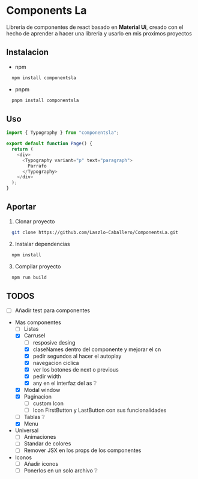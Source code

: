 # Components La

Libreria de componentes de react basado en **Material Ui**,
creado con el hecho de aprender a hacer una libreria y usarlo en mis
proximos proyectos

## Instalacion

- npm

```bash
  npm install componentsla
```

- pnpm

```bash
  pnpm install componentsla
```

## Uso

```ts
import { Typography } from "componentsla";

export default function Page() {
  return (
    <div>
      <Typography variant="p" text="paragraph">
        Parrafo
      </Typography>
    </div>
  );
}
```

## Aportar

1. Clonar proyecto

```bash
  git clone https://github.com/Laszlo-Caballero/ComponentsLa.git
```

2. Instalar dependencias

```bash
  npm install
```

3. Compilar proyecto

```bash
  npm run build
```

## TODOS

- [ ] Añadir test para componentes
- Mas componentes
  - [ ] Listas
  - [x] Carrusel
    - [ ] resposive desing
    - [x] claseNames dentro del componente y mejorar el cn
    - [x] pedir segundos al hacer el autoplay
    - [x] navegacion ciclica
    - [x] ver los botones de next o previous
    - [x] pedir width
    - [x] any en el interfaz del as ❔
  - [x] Modal window
  - [x] Paginacion
    - [ ] custom Icon
    - [ ] Icon FirstButton y LastButton con sus funcionalidades
  - [ ] Tablas ❔
  - [x] Menu
- Universal
  - [ ] Animaciones
  - [ ] Standar de colores
  - [ ] Remover JSX en los props de los componentes
- Iconos
  - [ ] Añadir iconos
  - [ ] Ponerlos en un solo archivo ❔

